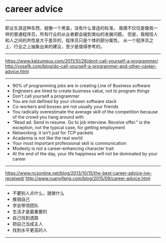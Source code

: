 # career advice

---

职业生涯这种东西，就像一个黑盒，没有什么普适的标准。
我猜不仅仅是像我一样的普通程序员，所有行业的从业者都会碰到类似的发展问题。
但是，我相信人和人之间的共性是大于差异的，程序员只是个体的部分属性。
从一个程序员之上、行业之上抽象出来的建议，至少是值得参考的。

---

https://www.kalzumeus.com/2011/10/28/dont-call-yourself-a-programmer/
http://yosefk.com/blog/do-call-yourself-a-programmer-and-other-career-advice.html

---

- 90% of programming jobs are in creating Line of Business software
- Engineers are hired to create business value, not to program things
- Don’t call yourself a programmer
- You are not defined by your chosen software stack
- Co-workers and bosses are not usually your friends
- You radically overestimate the average skill of the competition because of the crowd you hang around with
- “Read ad.  Send in resume.  Go to job interview.  Receive offer.” is the exception, not the typical case, for getting employment
- Networking: it isn’t just for TCP packets
- Academia is not like the real world
- Your most important professional skill is communication
- Modesty is not a career-enhancing character trait
- At the end of the day, your life happiness will not be dominated by your career

---

https://www.nczonline.net/blog/2013/10/15/the-best-career-advice-ive-received/
http://www.ruanyifeng.com/blog/2015/09/career-advice.html

---

- 不要别人点什么，就做什么
- 推销自己
- 学会带领团队
- 生活才是最重要的
- 自己找到道路
- 把自己当成主人
- 找到水平更高的人

---

